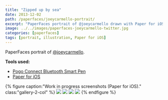 ```yaml
---
title: "Zipped up by sea"
date: 2013-12-02
path: /paperfaces/joeycarmello-portrait/
excerpt: "PaperFaces portrait of @joeycarmello drawn with Paper for iOS on an iPad."
image: ../../images/paperfaces-joeycarmello-twitter.jpg
categories: [paperfaces]
tags: [portrait, illustration, Paper for iOS]
---
```


PaperFaces portrait of [@joeycarmello](https://twitter.com/joeycarmello).

**Tools used:**

- [Pogo Connect Bluetooth Smart Pen](https://www.amazon.com/gp/product/B009K448L4/ref=as_li_ss_tl?ie=UTF8&camp=1789&creative=390957&creativeASIN=B009K448L4&linkCode=as2&tag=mademist-20)
- [Paper for iOS](https://paper.bywetransfer.com/)

{% figure caption:"Work in progress screenshots (Paper for iOS)." class:"gallery-2-col" %}
[![](../../images/paperfaces-joeycarmello-process-1-600.jpg)](../../images/paperfaces-joeycarmello-process-1-lg.jpg)
[![](../../images/paperfaces-joeycarmello-process-2-600.jpg)](../../images/paperfaces-joeycarmello-process-2-lg.jpg)
[![](../../images/paperfaces-joeycarmello-process-3-600.jpg)](../../images/paperfaces-joeycarmello-process-3-lg.jpg)
[![](../../images/paperfaces-joeycarmello-process-4-600.jpg)](../../images/paperfaces-joeycarmello-process-4-lg.jpg)
{% endfigure %}
